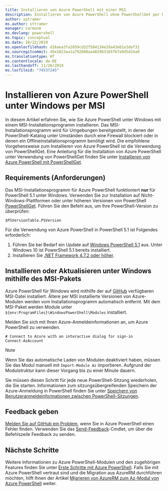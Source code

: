 ```yaml
---
title: Installieren von Azure PowerShell mit einer MSI
description: Installieren von Azure PowerShell ohne PowerShellGet per MSI
author: sptramer
ms.author: sttramer
manager: carmonm
ms.devlang: powershell
ms.topic: conceptual
ms.date: 10/22/2019
ms.openlocfilehash: d16aea3fa2059cd32f584134e2da43e01e3def31
ms.sourcegitcommit: 45e1823aa1a792840aa4829831b5f67a9d5d24a0
ms.translationtype: HT
ms.contentlocale: de-DE
ms.lasthandoff: 11/26/2019
ms.locfileid: "74537245"
---
```

# <a name="install-azure-powershell-on-windows-with-msi"></a>Installieren von Azure PowerShell unter Windows per MSI

In diesem Artikel erfahren Sie, wie Sie Azure PowerShell unter Windows mit einem MSI-Installationsprogramm installieren. Das MSI-Installationsprogramm wird für Umgebungen bereitgestellt, in denen der PowerShell-Katalog unter Umständen durch eine Firewall blockiert oder in denen ein Offlineinstallationsprogramm benötigt wird. Die empfohlene Vorgehensweise zum Installieren von Azure PowerShell ist die Verwendung von PowerShellGet. Eine Anleitung für die Installation von Azure PowerShell unter Verwendung von PowerShellGet finden Sie unter [Installieren von Azure PowerShell mit PowerShellGet](install-az-ps.md).

## <a name="requirements"></a>Requirements (Anforderungen)

Das MSI-Installationsprogramm für Azure PowerShell funktioniert __nur__ für PowerShell 5.1 unter Windows. Verwenden Sie zur Installation auf Nicht-Windows-Plattformen oder unter höheren Versionen von PowerShell [PowerShellGet](install-az-ps.md).
Führen Sie den Befehl aus, um Ihre PowerShell-Version zu überprüfen:

```powershell-interactive
$PSVersionTable.PSVersion
```

Für die Verwendung von Azure PowerShell in PowerShell 5.1 ist Folgendes erforderlich:

1. Führen Sie bei Bedarf ein Update auf [Windows PowerShell 5.1](/powershell/scripting/install/installing-windows-powershell#upgrading-existing-windows-powershell) aus. Unter Windows 10 ist PowerShell 5.1 bereits installiert.
2. Installieren Sie [.NET Framework 4.7.2 oder höher](/dotnet/framework/install).

## <a name="install-or-update-on-windows-using-the-msi-package"></a>Installieren oder Aktualisieren unter Windows mithilfe des MSI-Pakets

Azure PowerShell für Windows wird mithilfe der auf [GitHub](https://github.com/Azure/azure-powershell/releases/tag/v2.8.0-October2019) verfügbaren MSI-Datei installiert. Ältere per MSI installierte Versionen von Azure-Modulen werden vom Installationsprogramm automatisch entfernt. Mit dem MSI-Paket werden Module unter `${env:ProgramFiles}\WindowsPowerShell\Modules` installiert.

Melden Sie sich mit Ihren Azure-Anmeldeinformationen an, um Azure PowerShell zu verwenden.

```powershell-interactive
# Connect to Azure with an interactive dialog for sign-in
Connect-AzAccount
```

> [!NOTE]
>
> Wenn Sie das automatische Laden von Modulen deaktiviert haben, müssen Sie das Modul manuell mit `Import-Module Az` importieren. Aufgrund der Modulstruktur kann dieser Vorgang bis zu einer Minute dauern.

Sie müssen diesen Schritt für jede neue PowerShell-Sitzung wiederholen, die Sie starten. Informationen zum sitzungsübergreifenden Speichern der Azure-Anmeldung in PowerShell finden Sie unter [Speichern von Benutzeranmeldeinformationen zwischen PowerShell-Sitzungen](context-persistence.md).

## <a name="provide-feedback"></a>Feedback geben

[Melden Sie auf GitHub ein Problem](https://github.com/Azure/azure-powershell/issues), wenn Sie in Azure PowerShell einen Fehler finden.
Verwenden Sie das [Send-Feedback](/powershell/module/az.accounts/send-feedback)-Cmdlet, um über die Befehlszeile Feedback zu senden.

## <a name="next-steps"></a>Nächste Schritte

Weitere Informationen zu Azure PowerShell-Modulen und den zugehörigen Features finden Sie unter [Erste Schritte mit Azure PowerShell](get-started-azureps.md).
Falls Sie mit Azure PowerShell vertraut sind und die Migration aus AzureRM durchführen möchten, hilft Ihnen der Artikel [Migrieren von AzureRM zum Az-Modul von Azure PowerShell](migrate-from-azurerm-to-az.md) weiter.
